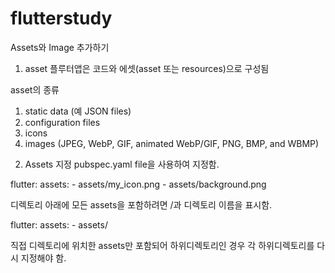# flutterstudy

Assets와 Image 추가하기

1. asset
플루터앱은 코드와 에셋(asset 또는 resources)으로 구성됨

asset의 종류
1) static data (예 JSON files) 
2) configuration files 
3) icons
4) images (JPEG, WebP, GIF, animated WebP/GIF, PNG, BMP, and WBMP)

2. Assets 지정
 pubspec.yaml file을 사용하여 지정함.
 
 flutter:
  assets:
    - assets/my_icon.png
    - assets/background.png
    
 디렉토리 아래에 모든 assets을 포함하려면 /과 디렉토리 이름을 표시함. 
 
 flutter:
  assets:
    - assets/
    
 직접 디렉토리에 위치한 assets만 포함되어 하위디렉토리인 경우 각 하위디렉토리를 다시 지정해야 함.
 
 
